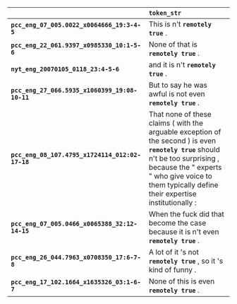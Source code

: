 |                                                 | `token_str`                                                                                                                                                                                                                            |
|:------------------------------------------------|:---------------------------------------------------------------------------------------------------------------------------------------------------------------------------------------------------------------------------------------|
| **`pcc_eng_07_005.0022_x0064666_19:3-4-5`**     | This is n't __``remotely true``__ .                                                                                                                                                                                                    |
| **`pcc_eng_22_061.9397_x0985330_10:1-5-6`**     | None of that is __``remotely true``__ .                                                                                                                                                                                                |
| **`nyt_eng_20070105_0118_23:4-5-6`**            | and it is n't __``remotely true``__ .                                                                                                                                                                                                  |
| **`pcc_eng_27_066.5935_x1060399_19:08-10-11`**  | But to say he was awful is not even __``remotely true``__ .                                                                                                                                                                            |
| **`pcc_eng_08_107.4795_x1724114_012:02-17-18`** | That none of these claims ( with the arguable exception of the second ) is even __``remotely true``__ should n't be too surprising , because the " experts " who give voice to them typically define their expertise institutionally : |
| **`pcc_eng_07_005.0466_x0065388_32:12-14-15`**  | When the fuck did that become the case because it is n't even __``remotely true``__ .                                                                                                                                                  |
| **`pcc_eng_26_044.7963_x0708350_17:6-7-8`**     | A lot of it 's not __``remotely true``__ , so it 's kind of funny .                                                                                                                                                                    |
| **`pcc_eng_17_102.1664_x1635326_03:1-6-7`**     | None of this is even __``remotely true``__ .                                                                                                                                                                                           |